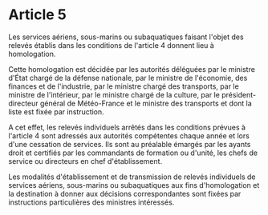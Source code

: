 # Article 5

Les services aériens, sous-marins ou subaquatiques faisant l'objet des relevés établis dans les conditions de l'article 4 donnent lieu à homologation.

Cette homologation est décidée par les autorités déléguées par le ministre d'État chargé de la défense nationale, par le ministre de l'économie, des finances et de l'industrie, par le ministre chargé des transports,       par le ministre de l'intérieur, par le ministre chargé de la culture, par le président-directeur général de Météo-France et le ministre des transports et dont la liste est fixée par instruction.

A cet effet, les relevés individuels arrêtés dans les conditions prévues à l'article 4 sont adressés aux autorités compétentes chaque année et lors d'une cessation de services. Ils sont au préalable émargés par les ayants droit et certifiés par les commandants de formation ou d'unité, les chefs de service ou directeurs en chef d'établissement.

Les modalités d'établissement et de transmission de relevés individuels de services aériens, sous-marins ou subaquatiques aux fins d'homologation et la destination à donner aux décisions correspondantes sont fixées par instructions particulières des ministres intéressés.
